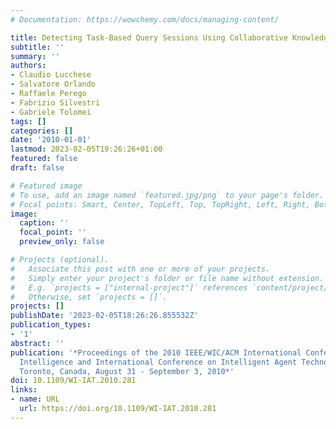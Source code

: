 ```yaml
---
# Documentation: https://wowchemy.com/docs/managing-content/

title: Detecting Task-Based Query Sessions Using Collaborative Knowledge
subtitle: ''
summary: ''
authors:
- Claudio Lucchese
- Salvatore Orlando
- Raffaele Perego
- Fabrizio Silvestri
- Gabriele Tolomei
tags: []
categories: []
date: '2010-01-01'
lastmod: 2023-02-05T19:26:26+01:00
featured: false
draft: false

# Featured image
# To use, add an image named `featured.jpg/png` to your page's folder.
# Focal points: Smart, Center, TopLeft, Top, TopRight, Left, Right, BottomLeft, Bottom, BottomRight.
image:
  caption: ''
  focal_point: ''
  preview_only: false

# Projects (optional).
#   Associate this post with one or more of your projects.
#   Simply enter your project's folder or file name without extension.
#   E.g. `projects = ["internal-project"]` references `content/project/deep-learning/index.md`.
#   Otherwise, set `projects = []`.
projects: []
publishDate: '2023-02-05T18:26:26.855532Z'
publication_types:
- '1'
abstract: ''
publication: '*Proceedings of the 2010 IEEE/WIC/ACM International Conference on Web
  Intelligence and International Conference on Intelligent Agent Technology - Workshops,
  Toronto, Canada, August 31 - September 3, 2010*'
doi: 10.1109/WI-IAT.2010.281
links:
- name: URL
  url: https://doi.org/10.1109/WI-IAT.2010.281
---
```

